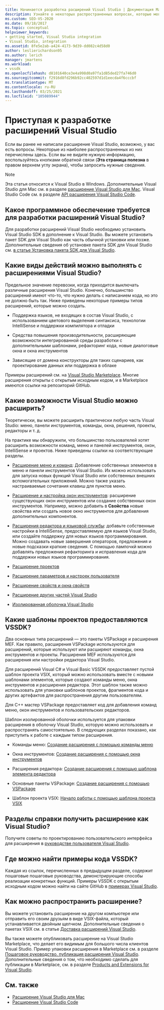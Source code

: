 ```yaml
---
title: Начинается разработка расширений Visual Studio | Документация Майкрософт
description: Узнайте о некоторых распространенных вопросах, которые могут возникнуть при первом запуске для написания расширения Visual Studio.
ms.custom: SEO-VS-2020
ms.date: 09/18/2017
ms.topic: conceptual
helpviewer_keywords:
- getting started, Visual Studio integration
- Visual Studio, integration
ms.assetid: 8fe5e2ab-a424-4173-9d39-dd082c4d58d0
author: leslierichardson95
ms.author: lerich
manager: jmartens
ms.workload:
- vssdk
ms.openlocfilehash: d8101640ce3e4a998d0a97fa1d85ded27fa746d0
ms.sourcegitcommit: f2916d8fd296b92cc402597d1d1eecda4f6cccbf
ms.translationtype: MT
ms.contentlocale: ru-RU
ms.lasthandoff: 03/25/2021
ms.locfileid: "105089944"
---
```

# <a name="starting-to-develop-visual-studio-extensions"></a>Приступая к разработке расширений Visual Studio

Если вы ранее не написали расширение Visual Studio, возможно, у вас есть вопросы. Некоторые из наиболее распространенных из них перечислены здесь. Если вы не видите нужную информацию, воспользуйтесь кнопками обратной связи (**Эта страница полезна** в правом верхнем углу экрана), чтобы запросить нужные сведения.

> [!NOTE]
> Эта статья относится к Visual Studio в Windows. Дополнительные Visual Studio для Mac см. в разделе [расширение Visual Studio для Mac](/visualstudio/mac/extending-visual-studio-mac). Visual Studio Code см. в разделе [API расширения Visual Studio Code](https://code.visualstudio.com/api).

## <a name="what-software-do-i-need-to-develop-visual-studio-extensions"></a>Какое программное обеспечение требуется для разработки расширений Visual Studio?

Для разработки расширений Visual Studio необходимо установить Visual Studio SDK в дополнение к Visual Studio. Вы можете установить пакет SDK для Visual Studio как часть обычной установки или позже. Дополнительные сведения об установке пакета SDK для Visual Studio см. [в статье Установка пакета SDK для Visual Studio](../extensibility/installing-the-visual-studio-sdk.md).

## <a name="what-kinds-of-things-can-i-do-with-visual-studio-extensions"></a>Какие виды действий можно выполнять с расширениями Visual Studio?

Предельное значение перевозки, когда приходится выключать различные расширения Visual Studio. Конечно, большинство расширений имеют что-то, что нужно делать с написанием кода, но это не должно быть так. Ниже приведены некоторые примеры типов расширений, которые можно создать.

- Поддержка языков, не входящих в состав Visual Studio, с использованием цветового выделения синтаксиса, технологии IntelliSense и поддержки компилятора и отладки

- Средства повышения производительности, расширяющие возможности интегрированной среды разработки с дополнительными шаблонами, рефакторинг кода, новые диалоговые окна и окна инструментов

- Зависящие от домена конструкторы для таких сценариев, как проектирование данных или поддержка в облаке

Примеры расширений см. на [Visual Studio Marketplace](https://marketplace.visualstudio.com/vs). Многие расширения открыты с открытым исходным кодом, и в Marketplace имеются ссылки на репозиторий GitHub.

## <a name="which-visual-studio-features-can-i-extend"></a>Какие возможности Visual Studio можно расширить?

Теоретически, вы можете расширить практически любую часть Visual Studio: меню, панели инструментов, команды, окна, решения, проекты, редакторы и т. д.

На практике мы обнаружили, что большинство пользователей хотят расширить возможности команд, меню и панелей инструментов, окон, IntelliSense и проектов. Ниже приведены ссылки на соответствующие разделы.

- [Расширение меню и команд](../extensibility/extending-menus-and-commands.md): Добавление собственных элементов в меню и панели инструментов Visual Studio. Их можно использовать для запуска новых функций Visual Studio или собственных внешних вспомогательных приложений. Можно также указать настраиваемые сочетания клавиш для пунктов меню.

- [Расширение и настройка окон инструментов](../extensibility/extending-and-customizing-tool-windows.md): расширение существующих окон инструментов или создание собственных окон инструментов. Например, можно добавить в **Свойства** новые свойства или создать новое окно инструментов для добавления дополнительных компонентов.

- [Расширения редактора и языковой службы](../extensibility/editor-and-language-service-extensions.md): добавьте собственные настройки в IntelliSense, предоставляемую для языков Visual Studio, или создайте поддержку для новых языков программирования. Можно создавать новые завершения операторов, предложения и новые подсказки краткие сведения. С помощью лампочкй можно добавлять предложения рефакторинга и исправления кода для поддержки новых языков программирования.

- [Расширение проектов](../extensibility/extending-projects.md)

- [Расширение параметров и настроек пользователя](../extensibility/extending-user-settings-and-options.md)

- [Расширение свойств и окна свойств](../extensibility/extending-properties-and-the-property-window.md)

- [Расширение других частей Visual Studio](../extensibility/extending-other-parts-of-visual-studio.md)

- [Изолированная оболочка Visual Studio](https://visualstudio.microsoft.com/vs/older-downloads/isolated-shell/)

## <a name="what-project-templates-are-provided-by-the-vssdk"></a><a name="BKMK_ProjectTemplate"></a> Какие шаблоны проектов предоставляются VSSDK?
 Два основных типа расширений — это пакеты VSPackage и расширения MEF. Как правило, расширения VSPackage используются для расширений, которые используют или расширяют команды, окна инструментов и проекты. Расширения MEF используются для расширения или настройки редактора Visual Studio.

 Для расширений Visual C# и Visual Basic VSSDK предоставляет пустой шаблон проекта VSIX, который можно использовать вместе с новыми шаблонами элементов, которые создают команды меню, окна инструментов и расширения редактора. Этот шаблон также можно использовать для упаковки шаблонов проектов, фрагментов кода и других артефактов для распространения другим пользователям.

 Для C++ мастер VSPackage предоставляет код для добавления команд меню, окон инструментов и пользовательских редакторов.

 Шаблон изолированной оболочки используется для упаковки расширения в оболочку Visual Studio, которую можно использовать и распространять самостоятельно. В следующих разделах показано, как приступить к работе с каждым типом расширения.

- Команды меню: [Создание расширения с помощью команды меню](../extensibility/creating-an-extension-with-a-menu-command.md)

- Окна инструментов: [Создание расширения с помощью окна инструментов](../extensibility/creating-an-extension-with-a-tool-window.md)

- Расширения редактора: [Создание расширения с помощью шаблона элемента редактора](../extensibility/creating-an-extension-with-an-editor-item-template.md)

- Основные пакеты VSPackage: [Создание расширения с помощью VSPackage](../extensibility/creating-an-extension-with-a-vspackage.md)

- Шаблон проекта VSIX: [Начало работы с помощью шаблона проекта VSIX](../extensibility/getting-started-with-the-vsix-project-template.md)

## <a name="how-do-i-get-my-extension-to-look-like-visual-studio"></a>Разделы справки получить расширение как Visual Studio?
 Получите советы по проектированию пользовательского интерфейса для расширения в [руководстве пользователя Visual Studio](../extensibility/ux-guidelines/visual-studio-user-experience-guidelines.md).

## <a name="where-can-i-find-examples-of-vssdk-code"></a>Где можно найти примеры кода VSSDK?
 Каждая из ссылок, перечисленных в предыдущем разделе, содержит пошаговые пошаговые руководства, демонстрирующие способы реализации конкретных функций. Примеры VSSDK с открытым исходным кодом можно найти на сайте GitHub в [примерах Visual Studio](https://github.com/Microsoft/VSSDK-Extensibility-Samples).

## <a name="how-can-i-distribute-my-extension"></a>Как можно распространить расширение?
 Вы можете установить расширение на другом компьютере или отправить его своим друзьям в виде VSIX-файла, который устанавливается двойным щелчком. Дополнительные сведения о пакетах VSIX см. в статье [Доставка расширений Visual Studio](../extensibility/shipping-visual-studio-extensions.md).

 Вы также можете опубликовать расширение на Visual Studio Marketplace, что делает его видимым для большого числа клиентов Visual Studio. Пример упаковки расширения в Marketplace см. в разделе [Пошаговое руководство. публикация расширения Visual Studio](../extensibility/walkthrough-publishing-a-visual-studio-extension.md). Дополнительные сведения о том, что необходимо сделать для публикации в Marketplace, см. в разделе [Products and Extensions for Visual Studio](/azure/devops/extend/overview?view=vsts&preserve-view=true).

## <a name="see-also"></a>См. также

- [Расширение Visual Studio для Mac](/visualstudio/mac/extending-visual-studio-mac)
- [Расширение Visual Studio Code](https://code.visualstudio.com/api)